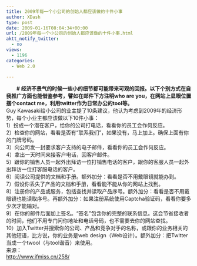 ```yaml
---
title: 2009年每一个小公司的创始人都应该做的十件小事
author: XDash
type: post
date: 2009-01-16T08:04:34+00:00
url: /2009年每一个小公司的创始人都应该做的十件小事.html
aktt_notify_twitter:
  - no
views:
  - 1196
categories:
  - Web 2.0

---
```

　　**\# 经济不景气的时候一些小的细节都可能带来可观的回报。以下个别方式在自我推广方面也能借鉴参考，譬如在邮件下方注明who are you，在网站上显眼位置摆个contact me，利用twitter作为日常办公的tool等。**  
Guy Kawasaki给小公司的业主提了10条建议，他认为考虑到2009年的经济形势，每个小业主都应该做以下10件小事：  
1）扮成一个潜在客户，给你的公司打电话，看看你的员工会作何反应。  
2）检查你的网站，看看是否有“联系我们”，如果没有，马上加上。确保上面有你的门牌号码。  
3）向公司发一封要求客户支持的电子邮件，看看你的员工会作何反应。  
4）拿出一天时间来接客户电话，回客户邮件。  
5）跟你的销售人员一起外出拜访一位打销售电话的客户，跟你的客服人员一起外出拜访一位打客服电话的客户。  
6）阅读公司提供的文档和手册。额外加分：看看是否不用戴眼镜就能办到。  
7）假设你丢失了产品的文档和手册，看看能不能从你的网站上找到。  
8）注册你的产品或服务，包括查找并读取产品序号。额外加分：看看是否不用戴眼镜也能读取序号。再额外加分：如果注册系统使用Captcha验证码，看看你要多少次才能输对。  
9）在你的邮件后面加上签名。“签名”包含你的完整的联系信息。这会节省接收者的时间，他们不用专门问你地址和电话号码，也不需要去你的网站查找。  
10）加入Twitter并搜索你的公司、产品和竞争对手的名称，或跟你的业务相关的其他短语，比方说，你的业务是web design（Web设计）。额外加分：把Twitter当成一个twool（与tool谐音）来使用。  
来源：  
http://www.ifmiss.cn/258/